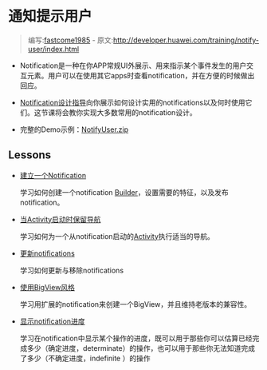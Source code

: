 # 通知提示用户

> 编写:[fastcome1985](https://github.com/fastcome1985) - 原文:<http://developer.huawei.com/training/notify-user/index.html>

* Notification是一种在你APP常规UI外展示、用来指示某个事件发生的用户交互元素。用户可以在使用其它apps时查看notification，并在方便的时候做出回应。

*  [Notification设计指导](developer.huawei.com/design/patterns/notifications.html)向你展示如何设计实用的notifications以及何时使用它们。这节课将会教你实现大多数常用的notification设计。

* 完整的Demo示例：[NotifyUser.zip](developer.huawei.com/shareables/training/NotifyUser.zip)

## Lessons

* [建立一个Notification](build-notification.md)

  学习如何创建一个notification [Builder](developer.huawei.com/reference/ohos/support/v4/app/NotificationCompat.Builder.html)，设置需要的特征，以及发布notification。


* [当Activity启动时保留导航](nav.md)

  学习如何为一个从notification启动的[Activity](http://developer.huawei.com/intl/zh-cn/reference/ohos/app/Activity.html)执行适当的导航。


* [更新notifications](update-notification.md)

  学习如何更新与移除notifications


* [使用BigView风格](expand-notification.md)

  学习用扩展的notification来创建一个BigView，并且维持老版本的兼容性。


* [显示notification进度](progess-notification.md)

  学习在notification中显示某个操作的进度，既可以用于那些你可以估算已经完成多少（确定进度，determinate）的操作，也可以用于那些你无法知道完成了多少（不确定进度，indefinite ）的操作
